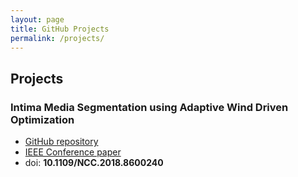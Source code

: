 ```yaml
---
layout: page
title: GitHub Projects
permalink: /projects/
---
```


## Projects

### Intima Media Segmentation using Adaptive Wind Driven Optimization
- [GitHub repository](https://github.com/PardhuMadipalli/image-segmentation-using-awdo "Intima Media thickness using AWDO")
- [IEEE Conference paper](http://ieeexplore.ieee.org/stamp/stamp.jsp?tp=&arnumber=8600240&isnumber=8599880)
- doi: **10.1109/NCC.2018.8600240** 
